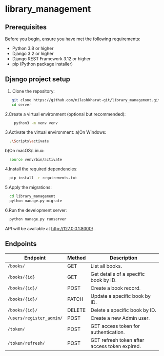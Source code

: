 # library_management

## Prerequisites

Before you begin, ensure you have met the following requirements:

- Python 3.8 or higher
- Django 3.2 or higher
- Django REST Framework 3.12 or higher
- pip (Python package installer)
  
## Django project setup
1. Clone the repository:
```sh
   git clone https://github.com/nileshkharat-git/library_management.git
   cd server
```
2.Create a virtual environment (optional but recommended):
```sh
    python3 -m venv venv
```
3.Activate the virtual environment:
a)On Windows:
```sh
  .\Scripts\activate
```

b)On macOS/Linux:
```sh
  source venv/bin/activate
```
4.Install the required dependencies:
```sh
  pip install -r requirements.txt
```
5.Apply the migrations:
```sh
  cd library_management
  python manage.py migrate
```
6.Run the development server:
```sh
  python manage.py runserver
```
API will be available at http://127.0.0.1:8000/ .

## Endpoints
| Endpoint                 | Method | Description                                  |
|--------------------------|--------|----------------------------------------------|
| `/books/`                | GET    | List all books.                              |
| `/books/{id}`            | GET    | Get details of a specific book by ID.        |                  |
| `/books/{id}/`           | POST   | Create a book record.                        |
| `/books/{id}/`           | PATCH  | Update a specific book by ID.                |
| `/books/{id}/`           | DELETE | Delete a specific book by ID.                |
| `/users/register_admin/` | POST   | Create a new Admin user.                     |
| `/token/`                | POST   | GET access token for authentication.         |
| `/token/refresh/`        | POST   | GET refresh token after access token expired.|
